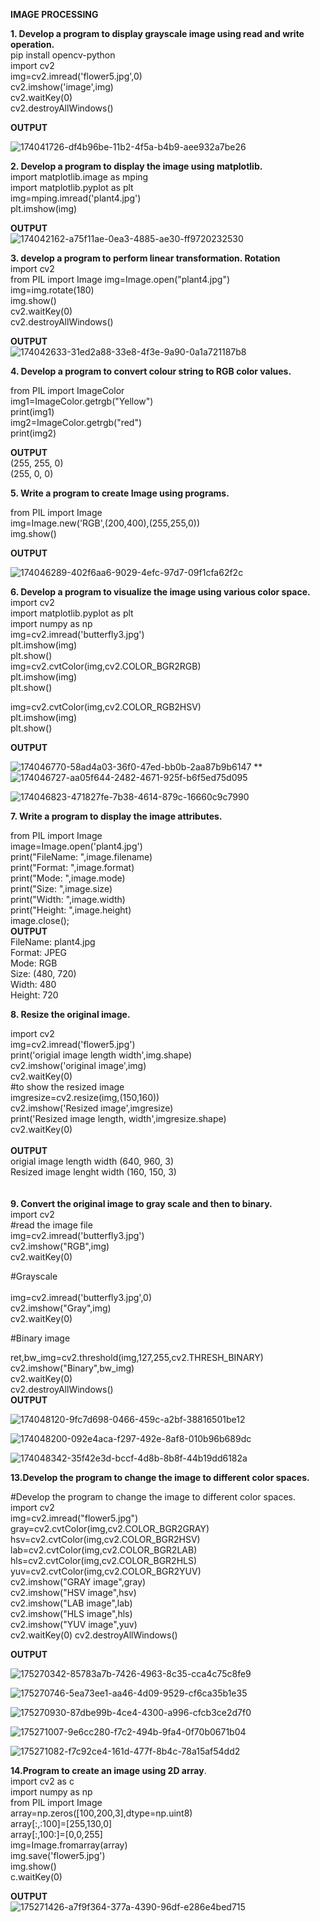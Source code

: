 **IMAGE PROCESSING**<BR>

**1. Develop a program to display grayscale image using read and write operation.**<BR>
pip install opencv-python<BR>
import cv2<BR>
img=cv2.imread('flower5.jpg',0)<BR>
cv2.imshow('image',img)<BR>
cv2.waitKey(0)<BR>
cv2.destroyAllWindows()<BR>

**OUTPUT**<BR>

![174041726-df4b96be-11b2-4f5a-b4b9-aee932a7be26](https://user-images.githubusercontent.com/98145297/175274035-294e0072-cbfe-401a-9071-261287760dfd.png)<BR>

**2. Develop a program to display the image using matplotlib.**<BR>
  import matplotlib.image as mping<BR>
import matplotlib.pyplot as plt<BR>
img=mping.imread('plant4.jpg')<BR>
plt.imshow(img)<BR>
  
  **OUTPUT**<BR>
  ![174042162-a75f11ae-0ea3-4885-ae30-ff9720232530](https://user-images.githubusercontent.com/98145297/175275091-97edf2c2-ee5d-4fdf-b351-93f8fa21e849.png)<BR>

  
**3. develop a program to perform linear transformation. Rotation**<BR>
  import cv2<BR>
from PIL import Image
img=Image.open("plant4.jpg")<BR>
img=img.rotate(180)<BR>
img.show()<BR>
cv2.waitKey(0)<BR>
cv2.destroyAllWindows()<BR>

  **OUTPUT**<BR>
  ![174042633-31ed2a88-33e8-4f3e-9a90-0a1a721187b8](https://user-images.githubusercontent.com/98145297/175275653-ab0b3810-d5e9-4edb-865c-d00aff10d598.png)<BR>
  
**4. Develop a program to convert colour string to RGB color values.**<BR>
  
  from PIL import ImageColor<BR>
img1=ImageColor.getrgb("Yellow")<BR>
print(img1)<BR>
img2=ImageColor.getrgb("red")<BR>
print(img2)<BR>
 
 **OUTPUT**<BR>
(255, 255, 0)<BR>
(255, 0, 0) <BR>
  
**5. Write a program to create Image using programs.**  <BR>
  
  from PIL import Image<BR>
img=Image.new('RGB',(200,400),(255,255,0))<BR>
img.show()<BR>
  
**OUTPUT**<BR>
  
  ![174046289-402f6aa6-9029-4efc-97d7-09f1cfa62f2c](https://user-images.githubusercontent.com/98145297/175276686-a802ba7b-ea22-4d22-8a68-7b1eaca0c2ae.png)<BR>


**6. Develop a program to visualize the image using various color space.**<BR>
  import cv2<BR>
import matplotlib.pyplot as plt<BR>
import numpy as np<BR>
img=cv2.imread('butterfly3.jpg')<BR>
plt.imshow(img)<BR>
plt.show()<BR>
img=cv2.cvtColor(img,cv2.COLOR_BGR2RGB)<BR>
plt.imshow(img)<BR>
plt.show()<BR>

img=cv2.cvtColor(img,cv2.COLOR_RGB2HSV)<BR>
plt.imshow(img)<BR>
plt.show()<BR>
 
  **OUTPUT**
  
  ![174046770-58ad4a03-36f0-47ed-bb0b-2aa87b9b6147](https://user-images.githubusercontent.com/98145297/175281940-dfad1a6a-4509-4cf5-b642-eb50a6ca9901.png)
**<BR>![174046727-aa05f644-2482-4671-925f-b6f5ed75d095](https://user-images.githubusercontent.com/98145297/175281920-c7b6672d-0b1d-4b9a-bd91-72bcf1a5289f.png)

  
  
![174046823-471827fe-7b38-4614-879c-16660c9c7990](https://user-images.githubusercontent.com/98145297/175280792-bfd9c63b-0acd-4100-885d-8c93373150ae.png)

**7. Write a program to display the image attributes.**<BR>
  
  from PIL import Image<BR>
image=Image.open('plant4.jpg')<BR>
print("FileName: ",image.filename)<BR>
print("Format: ",image.format)<BR>
print("Mode: ",image.mode)<BR>
print("Size: ",image.size)<BR>
print("Width: ",image.width)<BR>
print("Height: ",image.height)<BR>
image.close();<BR>
**OUTPUT**<BR>
FileName: plant4.jpg<BR>
Format: JPEG<BR>
Mode: RGB<BR>
Size: (480, 720)<BR>
Width: 480<BR>
Height: 720<BR>
  
**8. Resize the original image.**<BR>
  
 import cv2<BR>
img=cv2.imread('flower5.jpg')<BR>
print('origial image length width',img.shape)<BR>
cv2.imshow('original image',img)<BR>
cv2.waitKey(0)<BR>
#to show the resized image<BR>
imgresize=cv2.resize(img,(150,160))<BR>
cv2.imshow('Resized image',imgresize)<BR>
print('Resized image length, width',imgresize.shape)<BR>
cv2.waitKey(0)<BR>
<BR>**OUTPUT**<BR>
origial image length width (640, 960, 3)<BR>
Resized image lenght width (160, 150, 3)<BR>
<BR>  
**9. Convert the original image to gray scale and then to binary.**<BR>
import cv2<BR>
#read the image file<BR>
img=cv2.imread('butterfly3.jpg')<BR>
cv2.imshow("RGB",img)<BR>
cv2.waitKey(0)<BR>

#Grayscale<BR>
<BR>
img=cv2.imread('butterfly3.jpg',0)<BR>
cv2.imshow("Gray",img)<BR>
cv2.waitKey(0)<BR>

#Binary image<BR>

ret,bw_img=cv2.threshold(img,127,255,cv2.THRESH_BINARY)<BR>
cv2.imshow("Binary",bw_img)<BR>
cv2.waitKey(0)<BR>
cv2.destroyAllWindows()<BR>
**OUTPUT**
  
![174048120-9fc7d698-0466-459c-a2bf-38816501be12](https://user-images.githubusercontent.com/98145297/175283116-69ecad53-cd8f-41e4-a13b-c1be6d5638ad.png)

  
![174048200-092e4aca-f297-492e-8af8-010b96b689dc](https://user-images.githubusercontent.com/98145297/175283136-84d6df80-1b53-4cb5-8bf3-6023078ae241.png)

  
![174048342-35f42e3d-bccf-4d8b-8b8f-44b19dd6182a](https://user-images.githubusercontent.com/98145297/175282802-fa368b84-bab0-4323-9203-9356ff8e3369.png)

**13.Develop the program to change the image to different color spaces.**<BR>
  
#Develop the program to change the image to different color spaces.<BR>
import cv2<BR>
img=cv2.imread("flower5.jpg")<BR>
gray=cv2.cvtColor(img,cv2.COLOR_BGR2GRAY)<BR>
hsv=cv2.cvtColor(img,cv2.COLOR_BGR2HSV)<BR>
lab=cv2.cvtColor(img,cv2.COLOR_BGR2LAB)<BR>
hls=cv2.cvtColor(img,cv2.COLOR_BGR2HLS)<BR>
yuv=cv2.cvtColor(img,cv2.COLOR_BGR2YUV)<BR>
cv2.imshow("GRAY image",gray)<BR>
cv2.imshow("HSV image",hsv)<BR>
cv2.imshow("LAB image",lab)<BR>
cv2.imshow("HLS image",hls)<BR>
cv2.imshow("YUV image",yuv)<BR>
cv2.waitKey(0)
cv2.destroyAllWindows()<BR>
  
**OUTPUT**<BR>
  

  
![175270342-85783a7b-7426-4963-8c35-cca4c75c8fe9](https://user-images.githubusercontent.com/98145297/175286867-c28e0b73-de7a-449b-aba5-5854d4d1d91b.png)<BR>
  
  
  ![175270746-5ea73ee1-aa46-4d09-9529-cf6ca35b1e35](https://user-images.githubusercontent.com/98145297/175286891-a32b7990-e0f5-4b9d-aa2e-864634d0c690.png)
  
![175270930-87dbe99b-4ce4-4300-a996-cfcb3ce2d7f0](https://user-images.githubusercontent.com/98145297/175286907-68b36de2-500a-4542-9a7a-89d4471f57df.png)<BR>

  
  
![175271007-9e6cc280-f7c2-494b-9fa4-0f70b0671b04](https://user-images.githubusercontent.com/98145297/175286918-d52dd7d9-e4cc-42fc-b9e9-870d66e33b69.png)<BR>
  

  ![175271082-f7c92ce4-161d-477f-8b4c-78a15af54dd2](https://user-images.githubusercontent.com/98145297/175286924-1587f0c3-fa1f-4cf8-9749-895d95abba36.png)<BR>

**14.Program to create an image using 2D array**.<BR>
import cv2 as c<BR>
import numpy as np<BR>
from PIL import Image<BR>
array=np.zeros([100,200,3],dtype=np.uint8)<BR>
array[:,:100]=[255,130,0]<BR>
array[:,100:]=[0,0,255]<BR>
img=Image.fromarray(array)<BR>
img.save('flower5.jpg')<BR>
img.show()<BR>
c.waitKey(0)<BR>

  **OUTPUT**<BR>
  ![175271426-a7f9f364-377a-4390-96df-e286e4bed715](https://user-images.githubusercontent.com/98145297/175287003-95572f56-12a1-421b-bcdf-2621846740b1.png)

  
